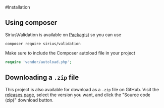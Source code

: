 #Installation

## Using composer

Sirius\Validation is available on [Packagist](https://packagist.org/packages/siriusphp/validation) so you can use
```
composer require sirius/validation
```

Make sure to include the Composer autoload file in your project
```php
require 'vendor/autoload.php';
```

## Downloading a `.zip` file

This project is also available for download as a `.zip` file on GitHub. Visit the [releases page](https://github.com/siriusphp/validation/releases), select the version you want, and click the "Source code (zip)" download button.